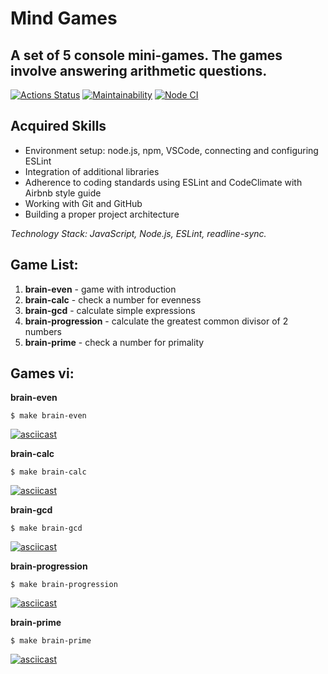 # Mind Games
## A set of 5 console mini-games. The games involve answering arithmetic questions.

[![Actions Status](https://github.com/vlad1slove1/frontend-project-lvl1/workflows/hexlet-check/badge.svg)](https://github.com/Lena05k/frontend-project-lvl1/actions)
[![Maintainability](https://api.codeclimate.com/v1/badges/a99a88d28ad37a79dbf6/maintainability)](https://codeclimate.com/github/codeclimate/codeclimate/maintainability)
[![Node CI](https://github.com/Lena05k/frontend-project-lvl1/actions/workflows/nodejs.yml/badge.svg)](https://github.com/Lena05k/frontend-project-lvl1/actions/workflows/nodejs.yml)

## Acquired Skills
- Environment setup: node.js, npm, VSCode, connecting and configuring ESLint
- Integration of additional libraries
- Adherence to coding standards using ESLint and CodeClimate with Airbnb style guide
- Working with Git and GitHub
- Building a proper project architecture

*Technology Stack: JavaScript, Node.js, ESLint, readline-sync.*

## Game List:
1. **brain-even** - game with introduction
2. **brain-calc** - check a number for evenness
3. **brain-gcd** - calculate simple expressions
4. **brain-progression** - calculate the greatest common divisor of 2 numbers
5. **brain-prime** - check a number for primality

## Games vi: 

**brain-even**
```
$ make brain-even
```
[![asciicast](https://asciinema.org/a/olgERBPo4cvUvSiom7KqfB10E.svg)](https://asciinema.org/a/olgERBPo4cvUvSiom7KqfB10E)


**brain-calc**
```
$ make brain-calc
```
[![asciicast](https://asciinema.org/a/Il4qFWS9X2eigkrfO9gKzEooK.svg)](https://asciinema.org/a/Il4qFWS9X2eigkrfO9gKzEooK)


**brain-gcd**
```
$ make brain-gcd
```
[![asciicast](https://asciinema.org/a/R16FyF9iUBzrscfY4sPm6OG2L.svg)](https://asciinema.org/a/R16FyF9iUBzrscfY4sPm6OG2L)


**brain-progression**
```
$ make brain-progression
```
[![asciicast](https://asciinema.org/a/4jiyGbVYR4gAAnP3QgX2alTrq.svg)](https://asciinema.org/a/4jiyGbVYR4gAAnP3QgX2alTrq)


**brain-prime**
```
$ make brain-prime
```
[![asciicast](https://asciinema.org/a/0RqrtLtXqX4P0YyzQhDDgZyu9.svg)](https://asciinema.org/a/0RqrtLtXqX4P0YyzQhDDgZyu9)
